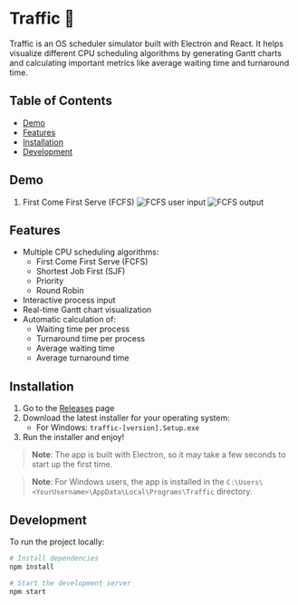 # Traffic 🚦

Traffic is an OS scheduler simulator built with Electron and React. It helps visualize different CPU scheduling algorithms by generating Gantt charts and calculating important metrics like average waiting time and turnaround time.

## Table of Contents

- [Demo](#demo)
- [Features](#features)
- [Installation](#installation)
- [Development](#development)

## Demo

1. First Come First Serve (FCFS)
   ![FCFS user input](https://github.com/user-attachments/assets/d83001ae-3b9b-4765-b978-e95927a39d89)
   ![FCFS output](https://github.com/user-attachments/assets/fadd8436-9b71-4257-bf40-d5c7dc829344)

## Features

- Multiple CPU scheduling algorithms:
  - First Come First Serve (FCFS)
  - Shortest Job First (SJF)
  - Priority
  - Round Robin
- Interactive process input
- Real-time Gantt chart visualization
- Automatic calculation of:
  - Waiting time per process
  - Turnaround time per process
  - Average waiting time
  - Average turnaround time

## Installation

1. Go to the [Releases](https://github.com/KhalidAlansary/Traffic/releases) page
2. Download the latest installer for your operating system:
   - For Windows: `traffic-[version].Setup.exe`
3. Run the installer and enjoy!

> **Note**: The app is built with Electron, so it may take a few seconds to start up the first time.

> **Note**: For Windows users, the app is installed in the `C:\Users\<YourUsername>\AppData\Local\Programs\Traffic` directory.

## Development

To run the project locally:

```sh
# Install dependencies
npm install

# Start the development server
npm start
```
